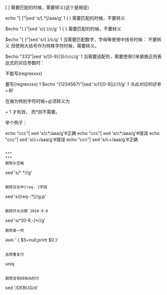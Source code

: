 
[ ] 需要匹配的时候，需要转义(这个是叛徒)

  echo "[ ]"|sed 's/\[.*\]/aaa/g'
1
( ) 需要匹配的时候，不要转义

  $echo "( )"|sed 's/( )/c/g'
1
{ } 需要匹配的时候，不要转义

  $echo "{ }"|sed 's/{ }/c/g'
1
当需要匹配数字，字母等使用中括号时候：
不要转义
但使用大括号作为特殊字符时候，需要转义。

  $echo "333"|sed 's/[0-9]\{3\}/ccc/g'
1
当需要适配符，需要使用\1来替换正则表达式的对应参数时：

不能写(regrexxxx)

要写\(regrexxxx\)
1
  $echo "{1234567}"|sed 's/{\([0-9]*\)}/\1/g'
1
与此对应的还有
+和*

在做为特别字符时候+必须转义为

\+
1
才有效，
而*则不需要。

举个例子：

echo "ccc"| sed 's/c*/aaa/g'#正确
echo "ccc"| sed 's/c\*/aaa/g'#错误
echo "ccc"| sed 's/c+/aaa/g'#错误
echo "ccc"| sed 's/c\+/aaa/g'#正确
```

***
***
删除头空格
```
sed 's/^ *//g'
```

删除日志中[req- ]字段

```
sed 's/\[req-.*\]//g;p'
```

删除开头日期 2018-9-0
```
sed 's/^[0-9,-]*//g'
```
删除某一列
```
awk ' { $5=null;print $0 }'
```

去除重复行
```
uniq
```

删除含有DEBUG的行
```
sed '/DEBUG/d'
```

